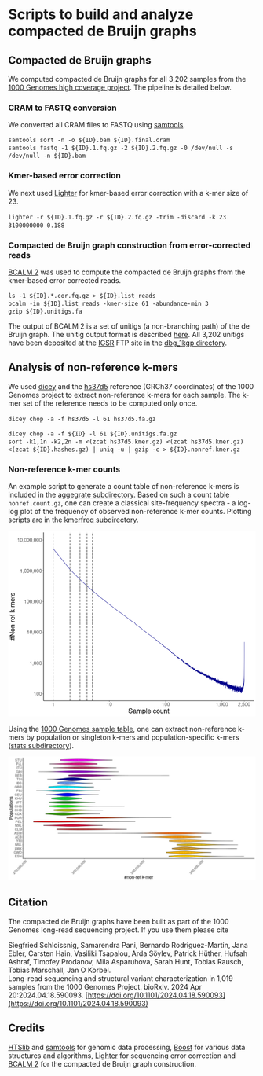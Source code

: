 # Scripts to build and analyze compacted de Bruijn graphs

## Compacted de Bruijn graphs

We computed compacted de Bruijn graphs for all 3,202 samples from the [1000 Genomes high coverage project](https://ftp.1000genomes.ebi.ac.uk/vol1/ftp/data_collections/1000G_2504_high_coverage/). The pipeline is detailed below.

### CRAM to FASTQ conversion

We converted all CRAM files to FASTQ using [samtools](https://github.com/samtools/samtools).

```
samtools sort -n -o ${ID}.bam ${ID}.final.cram
samtools fastq -1 ${ID}.1.fq.gz -2 ${ID}.2.fq.gz -0 /dev/null -s /dev/null -n ${ID}.bam
```

### Kmer-based error correction

We next used [Lighter](https://github.com/mourisl/Lighter) for kmer-based error correction with a k-mer size of 23.

`lighter -r ${ID}.1.fq.gz -r ${ID}.2.fq.gz -trim -discard -k 23 3100000000 0.188`

### Compacted de Bruijn graph construction from error-corrected reads

[BCALM 2](https://github.com/GATB/bcalm) was used to compute the compacted de Bruijn graphs from the kmer-based error corrected reads.

```
ls -1 ${ID}.*.cor.fq.gz > ${ID}.list_reads
bcalm -in ${ID}.list_reads -kmer-size 61 -abundance-min 3
gzip ${ID}.unitigs.fa
```

The output of BCALM 2 is a set of unitigs (a non-branching path) of the de Bruijn graph. The unitig output format is described [here](https://github.com/GATB/bcalm#output). All 3,202 unitigs have been deposited at the [IGSR](https://www.internationalgenome.org/) FTP site in the [dbg_1kgp directory](https://ftp.1000genomes.ebi.ac.uk/vol1/ftp/data_collections/1KG_ONT_VIENNA/release/v1.0/dbg_1kgp/).

## Analysis of non-reference k-mers

We used [dicey](https://github.com/gear-genomics/dicey) and the [hs37d5](https://ftp-trace.ncbi.nih.gov/1000genomes/ftp/technical/reference/phase2_reference_assembly_sequence/hs37d5.fa.gz) reference (GRCh37 coordinates) of the 1000 Genomes project to extract non-reference k-mers for each sample. The k-mer set of the reference needs to be computed only once.

`dicey chop -a -f hs37d5 -l 61 hs37d5.fa.gz`

```
dicey chop -a -f ${ID} -l 61 ${ID}.unitigs.fa.gz
sort -k1,1n -k2,2n -m <(zcat hs37d5.kmer.gz) <(zcat hs37d5.kmer.gz) <(zcat ${ID}.hashes.gz) | uniq -u | gzip -c > ${ID}.nonref.kmer.gz
```

### Non-reference k-mer counts

An example script to generate a count table of non-reference k-mers is included in the [aggegrate subdirectory](https://github.com/tobiasrausch/kmerdbg/tree/main/aggregate). Based on such a count table `nonref.count.gz`, one can create a classical site-frequency spectra - a log-log plot of the frequency of observed non-reference k-mer counts. Plotting scripts are in the [kmerfreq subdirectory](https://github.com/tobiasrausch/kmerdbg/tree/main/kmerfreq). 

![Non-reference k-mers](https://github.com/tobiasrausch/kmerdbg/blob/main/kmerfreq/vac.png?raw=true)

Using the [1000 Genomes sample table](https://ftp.1000genomes.ebi.ac.uk/vol1/ftp/release/20130502/integrated_call_samples_v3.20130502.ALL.panel), one can extract non-reference k-mers by population or singleton k-mers and population-specific k-mers ([stats subdirectory](https://github.com/tobiasrausch/kmerdbg/tree/main/stats)).

![Population non-ref k-mers](https://github.com/tobiasrausch/kmerdbg/blob/main/stats/nonref.jpg?raw=true)

Citation
--------

The compacted de Bruijn graphs have been built as part of the 1000 Genomes long-read sequencing project. If you use them please cite

Siegfried Schloissnig, Samarendra Pani, Bernardo Rodriguez-Martin, Jana Ebler, Carsten Hain, Vasiliki Tsapalou, Arda Söylev, Patrick Hüther, Hufsah Ashraf, Timofey Prodanov, Mila Asparuhova, Sarah Hunt, Tobias Rausch, Tobias Marschall, Jan O Korbel.              
Long-read sequencing and structural variant characterization in 1,019 samples from the 1000 Genomes Project.
bioRxiv. 2024 Apr 20:2024.04.18.590093.
[https://doi.org/10.1101/2024.04.18.590093](https://doi.org/10.1101/2024.04.18.590093)

Credits
-------
[HTSlib](https://github.com/samtools/htslib) and [samtools](https://github.com/samtools/samtools) for genomic data processing, [Boost](https://www.boost.org/) for various data structures and algorithms, [Lighter](https://github.com/mourisl/Lighter) for sequencing error correction and [BCALM 2](https://github.com/GATB/bcalm) for the compacted de Bruijn graph construction.
